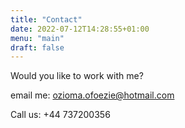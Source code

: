 ```yaml
---
title: "Contact"
date: 2022-07-12T14:28:55+01:00
menu: "main"
draft: false
---
```

Would you like to work with me? 

email me: ozioma.ofoezie@hotmail.com

Call us: +44 737200356